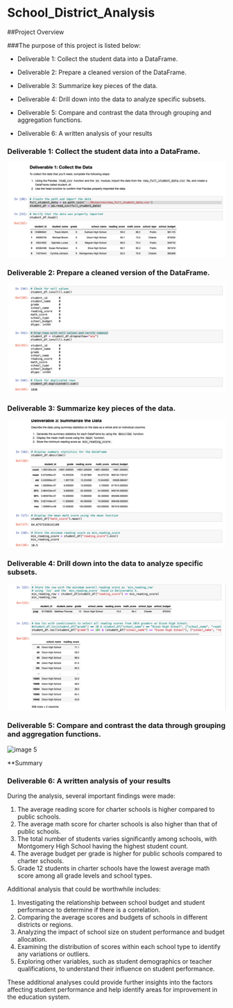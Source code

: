 # School_District_Analysis

##Project Overview

  ###The purpose of this project is listed below:
*  Deliverable 1: Collect the student data into a DataFrame.

* Deliverable 2: Prepare a cleaned version of the DataFrame.

* Deliverable 3: Summarize key pieces of the data.

* Deliverable 4: Drill down into the data to analyze specific subsets.

* Deliverable 5: Compare and contrast the data through grouping and aggregation functions.

* Deliverable 6: A written analysis of your results 

### Deliverable 1: Collect the student data into a DataFrame.

  
   ![image 1](https://github.com/Jeantherapy/School_District_Analysis/blob/main/D1.png)
  
   ### Deliverable 2: Prepare a cleaned version of the DataFrame.
   ![image 2](https://github.com/Jeantherapy/School_District_Analysis/blob/main/D2.png)

  ### Deliverable 3: Summarize key pieces of the data.
  ![image 3](https://github.com/Jeantherapy/School_District_Analysis/blob/main/D3.png)
  
  ### Deliverable 4: Drill down into the data to analyze specific subsets.
  ![image 4](https://github.com/Jeantherapy/School_District_Analysis/blob/main/D4.png)
  ### Deliverable 5: Compare and contrast the data through grouping and aggregation functions.
  ![image 5]()

**Summary
### Deliverable 6: A written analysis of your results 
During the analysis, several important findings were made:

1. The average reading score for charter schools is higher compared to public schools.
2. The average math score for charter schools is also higher than that of public schools.
3. The total number of students varies significantly among schools, with Montgomery High School having the highest student count.
4. The average budget per grade is higher for public schools compared to charter schools.
5. Grade 12 students in charter schools have the lowest average math score among all grade levels and school types.

Additional analysis that could be worthwhile includes:

1. Investigating the relationship between school budget and student performance to determine if there is a correlation.
2. Comparing the average scores and budgets of schools in different districts or regions.
3. Analyzing the impact of school size on student performance and budget allocation.
4. Examining the distribution of scores within each school type to identify any variations or outliers.
5. Exploring other variables, such as student demographics or teacher qualifications, to understand their influence on student performance.

These additional analyses could provide further insights into the factors affecting student performance and help identify areas for improvement in the education system.
